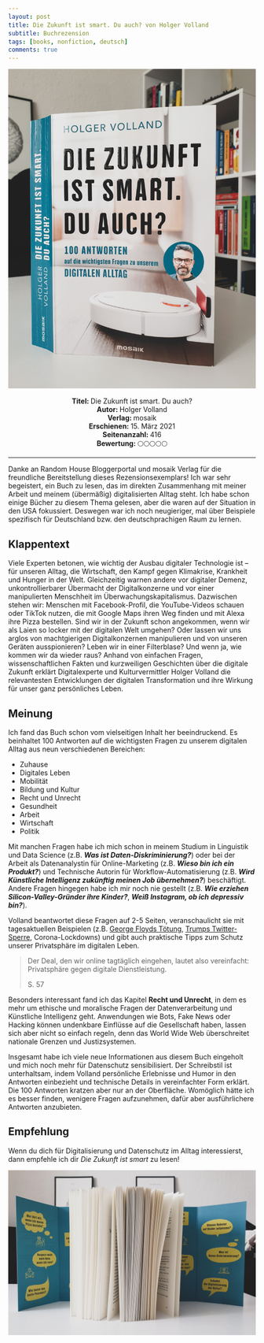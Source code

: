 ```yaml
---
layout: post
title: Die Zukunft ist smart. Du auch? von Holger Volland
subtitle: Buchrezension
tags: [books, nonfiction, deutsch]
comments: true
---
```


![cover](../assets/img/DieZukunftIstSmart2.jpg)

<div align="center"><strong>Titel: </strong>Die Zukunft ist smart. Du auch?</div>
<div align="center"><strong>Autor: </strong>Holger Volland</div>
<div align="center"><strong>Verlag: </strong>mosaik</div>
<div align="center"><strong>Erschienen: </strong>15. März 2021</div>
<div align="center"><strong>Seitenanzahl: </strong>416</div>
<div align="center"><strong>Bewertung: </strong> 🌕🌕🌕🌕🌕</div>

___

Danke an Random House Bloggerportal und mosaik Verlag für die freundliche Bereitstellung dieses Rezensionsexemplars! Ich war sehr begeistert, ein Buch zu lesen, das im direkten Zusammenhang mit meiner Arbeit und meinem (übermäßig) digitalisierten Alltag steht. Ich habe schon einige Bücher zu diesem Thema gelesen, aber die waren auf der Situation in den USA fokussiert. Deswegen war ich noch neugieriger, mal über Beispiele spezifisch für Deutschland bzw. den deutschprachigen Raum zu lernen.

## Klappentext
Viele Experten betonen, wie wichtig der Ausbau digitaler Technologie ist – für unseren Alltag, die Wirtschaft, den Kampf gegen Klimakrise, Krankheit und Hunger in der Welt. Gleichzeitig warnen andere vor digitaler Demenz, unkontrollierbarer Übermacht der Digitalkonzerne und vor einer manipulierten Menschheit im Überwachungskapitalismus. Dazwischen stehen wir: Menschen mit Facebook-Profil, die YouTube-Videos schauen oder TikTok nutzen, die mit Google Maps ihren Weg finden und mit Alexa ihre Pizza bestellen. Sind wir in der Zukunft schon angekommen, wenn wir als Laien so locker mit der digitalen Welt umgehen? Oder lassen wir uns arglos von machtgierigen Digitalkonzernen manipulieren und von unseren Geräten ausspionieren? Leben wir in einer Filterblase? Und wenn ja, wie kommen wir da wieder raus? Anhand von einfachen Fragen, wissenschaftlichen Fakten und kurzweiligen Geschichten über die digitale Zukunft erklärt Digitalexperte und Kulturvermittler Holger Volland die relevantesten Entwicklungen der digitalen Transformation und ihre Wirkung für unser ganz persönliches Leben.

## Meinung
Ich fand das Buch schon vom vielseitigen Inhalt her beeindruckend. Es beinhaltet 100 Antworten auf die wichtigsten Fragen zu unserem digitalen Alltag aus neun verschiedenen Bereichen:
* Zuhause
* Digitales Leben
* Mobilität
* Bildung und Kultur
* Recht und Unrecht
* Gesundheit
* Arbeit
* Wirtschaft
* Politik

Mit manchen Fragen habe ich mich schon in meinem Studium in Linguistik und Data Science (z.B. ***Was ist Daten-Diskriminierung?***) oder bei der Arbeit als Datenanalystin für Online-Marketing (z.B. ***Wieso bin ich ein Produkt?***) und Technische Autorin für Workflow-Automatisierung (z.B. ***Wird Künstliche Intelligenz zukünftig meinen Job übernehmen?***) beschäftigt. Andere Fragen hingegen habe ich mir noch nie gestellt (z.B. ***Wie erziehen Silicon-Valley-Gründer ihre Kinder?***, ***Weiß Instagram, ob ich depressiv bin?***).

Volland beantwortet diese Fragen auf 2-5 Seiten, veranschaulicht sie mit tagesaktuellen Beispielen (z.B. [George Floyds Tötung](https://www.georgefloydmemorialfoundation.org/), [Trumps Twitter-Sperre](https://www.dw.com/de/diskussionen-um-trumps-twitter-sperre/a-56227331), Corona-Lockdowns) und gibt auch praktische Tipps zum Schutz unserer Privatsphäre im digitalen Leben.

> Der Deal, den wir online tagtäglich eingehen, lautet also vereinfacht: Privatsphäre gegen digitale Dienstleistung.
> 
> S. 57

Besonders interessant fand ich das Kapitel **Recht und Unrecht**, in dem es mehr um ethische und moralische Fragen der Datenverarbeitung und Künstliche Intelligenz geht. Anwendungen wie Bots, Fake News oder Hacking können undenkbare Einflüsse auf die Gesellschaft haben, lassen sich aber nicht so einfach regeln, denn das World Wide Web überschreitet nationale Grenzen und Justizsystemen.

Insgesamt habe ich viele neue Informationen aus diesem Buch eingeholt und mich noch mehr für Datenschutz sensibilisiert. Der Schreibstil ist unterhaltsam, indem Volland persönliche Erlebnisse und Humor in den Antworten einbezieht und technische Details in vereinfachter Form erklärt. Die 100 Antworten kratzen aber nur an der Oberfläche. Womöglich hätte ich es besser finden, wenigere Fragen aufzunehmen, dafür aber ausführlichere Antworten anzubieten.

## Empfehlung
Wenn du dich für Digitalisierung und Datenschutz im Alltag interessierst, dann empfehle ich dir *Die Zukunft ist smart* zu lesen!

![cover](../assets/img/DieZukunftIstSmart1.jpg)
